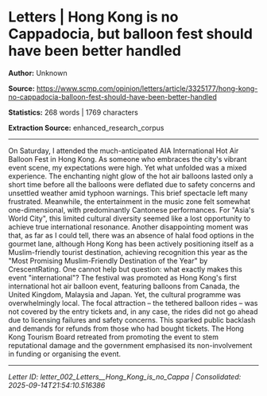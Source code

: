 # Letters | Hong Kong is no Cappadocia, but balloon fest should have been better handled

**Author:** Unknown

**Source:** https://www.scmp.com/opinion/letters/article/3325177/hong-kong-no-cappadocia-balloon-fest-should-have-been-better-handled

**Statistics:** 268 words | 1769 characters

**Extraction Source:** enhanced_research_corpus

---

On Saturday, I attended the much-anticipated AIA International Hot Air Balloon Fest in Hong Kong. As someone who embraces the city's vibrant event scene, my expectations were high. Yet what unfolded was a mixed experience.
The enchanting night glow of the hot air balloons lasted only a short time before all the balloons were deflated due to safety concerns and unsettled weather amid typhoon warnings. This brief spectacle left many frustrated.
Meanwhile, the entertainment in the music zone felt somewhat one-dimensional, with predominantly Cantonese performances. For "Asia's World City", this limited cultural diversity seemed like a lost opportunity to achieve true international resonance.
Another disappointing moment was that, as far as I could tell, there was an absence of halal food options in the gourmet lane, although Hong Kong has been actively positioning itself as a Muslim-friendly tourist destination, achieving recognition this year as the "Most Promising Muslim-Friendly Destination of the Year" by CrescentRating.
One cannot help but question: what exactly makes this event "international"? The festival was promoted as Hong Kong's first international hot air balloon event, featuring balloons from Canada, the United Kingdom, Malaysia and Japan. Yet, the cultural programme was overwhelmingly local.
The focal attraction – the tethered balloon rides – was not covered by the entry tickets and, in any case, the rides did not go ahead due to licensing failures and safety concerns. This sparked public backlash and demands for refunds from those who had bought tickets. The Hong Kong Tourism Board retreated from promoting the event to stem reputational damage and the government emphasised its non-involvement in funding or organising the event.

---

*Letter ID: letter_002_Letters__Hong_Kong_is_no_Cappa | Consolidated: 2025-09-14T21:54:10.516386*
